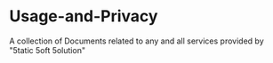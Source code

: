 # Usage-and-Privacy
A collection of Documents related to any and all services provided by "5tatic 5oft 5olution" 
